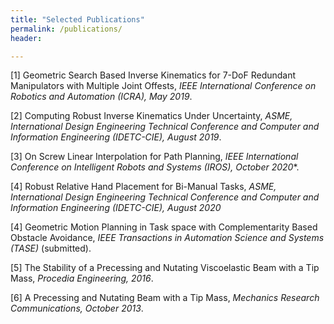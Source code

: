 ```yaml
---
title: "Selected Publications"
permalink: /publications/
header:

---
```


[1] Geometric Search Based Inverse Kinematics for 7-DoF Redundant Manipulators with Multiple Joint Offests, *IEEE International Conference on Robotics and Automation (ICRA), May 2019*.

[2] Computing Robust Inverse Kinematics Under Uncertainty, *ASME, International Design Engineering Technical Conference and Computer and Information Engineering (IDETC-CIE), August 2019*.

[3] On Screw Linear Interpolation for Path Planning, *IEEE International Conference on Intelligent Robots and Systems (IROS), October 2020**.

[4] Robust Relative Hand Placement for Bi-Manual Tasks, *ASME, International Design Engineering Technical Conference and Computer and Information Engineering (IDETC-CIE), August 2020*

[4] Geometric Motion Planning in Task space with Complementarity Based Obstacle Avoidance, *IEEE Transactions in Automation Science and Systems (TASE)* (submitted).

[5] The Stability of a Precessing and Nutating Viscoelastic Beam with a Tip Mass, *Procedia Engineering, 2016*.

[6] A Precessing and Nutating Beam with a Tip Mass, *Mechanics Research Communications, October 2013*.
